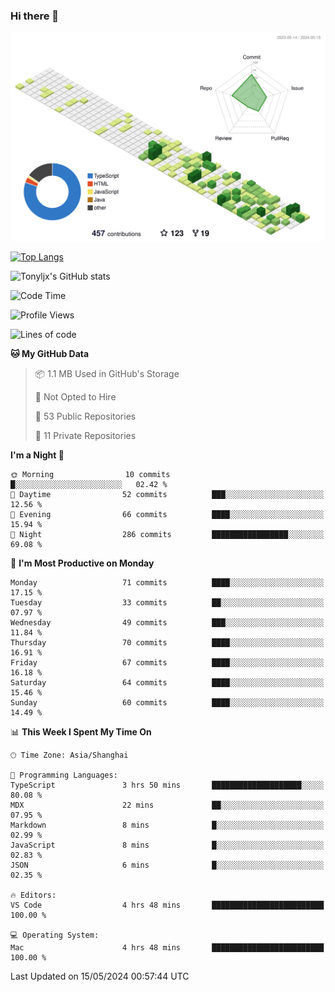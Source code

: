 ### Hi there 👋

![](./profile-3d-contrib/profile-green-animate.svg)

 

[![Top Langs](https://github-readme-stats.vercel.app/api/top-langs/?username=tonyljx)](https://github.com/anuraghazra/github-readme-stats)

![Tonyljx's GitHub stats](https://github-readme-stats.vercel.app/api?username=tonyljx&theme=default&show_icons=true)

 

<!--START_SECTION:waka-->
![Code Time](http://img.shields.io/badge/Code%20Time-353%20hrs%2014%20mins-blue)

![Profile Views](http://img.shields.io/badge/Profile%20Views-3-blue)

![Lines of code](https://img.shields.io/badge/From%20Hello%20World%20I%27ve%20Written-413.1%20thousand%20lines%20of%20code-blue)

**🐱 My GitHub Data** 

> 📦 1.1 MB Used in GitHub's Storage 
 > 
> 🚫 Not Opted to Hire
 > 
> 📜 53 Public Repositories 
 > 
> 🔑 11 Private Repositories 
 > 
**I'm a Night 🦉** 

```text
🌞 Morning                10 commits          █░░░░░░░░░░░░░░░░░░░░░░░░   02.42 % 
🌆 Daytime                52 commits          ███░░░░░░░░░░░░░░░░░░░░░░   12.56 % 
🌃 Evening                66 commits          ████░░░░░░░░░░░░░░░░░░░░░   15.94 % 
🌙 Night                  286 commits         █████████████████░░░░░░░░   69.08 % 
```
📅 **I'm Most Productive on Monday** 

```text
Monday                   71 commits          ████░░░░░░░░░░░░░░░░░░░░░   17.15 % 
Tuesday                  33 commits          ██░░░░░░░░░░░░░░░░░░░░░░░   07.97 % 
Wednesday                49 commits          ███░░░░░░░░░░░░░░░░░░░░░░   11.84 % 
Thursday                 70 commits          ████░░░░░░░░░░░░░░░░░░░░░   16.91 % 
Friday                   67 commits          ████░░░░░░░░░░░░░░░░░░░░░   16.18 % 
Saturday                 64 commits          ████░░░░░░░░░░░░░░░░░░░░░   15.46 % 
Sunday                   60 commits          ████░░░░░░░░░░░░░░░░░░░░░   14.49 % 
```


📊 **This Week I Spent My Time On** 

```text
🕑︎ Time Zone: Asia/Shanghai

💬 Programming Languages: 
TypeScript               3 hrs 50 mins       ████████████████████░░░░░   80.08 % 
MDX                      22 mins             ██░░░░░░░░░░░░░░░░░░░░░░░   07.95 % 
Markdown                 8 mins              █░░░░░░░░░░░░░░░░░░░░░░░░   02.99 % 
JavaScript               8 mins              █░░░░░░░░░░░░░░░░░░░░░░░░   02.83 % 
JSON                     6 mins              █░░░░░░░░░░░░░░░░░░░░░░░░   02.35 % 

🔥 Editors: 
VS Code                  4 hrs 48 mins       █████████████████████████   100.00 % 

💻 Operating System: 
Mac                      4 hrs 48 mins       █████████████████████████   100.00 % 
```


 Last Updated on 15/05/2024 00:57:44 UTC
<!--END_SECTION:waka-->
